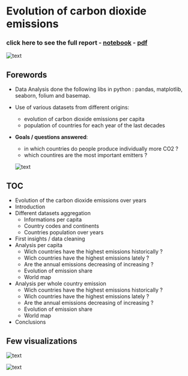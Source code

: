 # Evolution of carbon dioxide emissions 
### click here to see the full report - [notebook](https://github.com/obrunet/Few_Data_Analysis/blob/master/Evolution_of_carbon_dioxide_emissions/Emissions.ipynb) - [pdf](https://github.com/obrunet/Few_Data_Analysis/blob/master/Evolution_of_carbon_dioxide_emissions//Evolution%20of%20carbon%20dioxide%20emissions.pdf)

![text](https://github.com/obrunet/Few_Data_Analysis/blob/master/Evolution_of_carbon_dioxide_emissions/input/map.png)

## Forewords

* Data Analysis done the following libs in python : pandas, matplotlib, seaborn, folium and basemap.
* Use of various datasets from different origins: 
  * evolution of carbon dioxide emissions per capita
  * population of countries for each year of the last decades 
* __Goals / questions answered__:
  * in which countries do people produce individually more CO2 ?
  * which countires are the most important emitters ?
  
  ![text](https://github.com/obrunet/Few_Data_Analysis/blob/master/Evolution_of_carbon_dioxide_emissions/input/emissions_per_capita.png)
  
## TOC
- Evolution of the carbon dioxide emissions over years
- Introduction
- Different datasets aggregation
  * Informations per capita
  * Country codes and continents
  * Countries population over years
- First insights / data cleaning
- Analysis per capita
  * Wich countries have the highest emissions historically ?
  * Wich countries have the highest emissions lately ?
  * Are the annual emissions decreasing of increasing ?
  * Evolution of emission share
  * World map
- Analysis per whole country emission
  * Wich countries have the highest emissions historically ?
  * Wich countries have the highest emissions lately ?
  * Are the annual emissions decreasing of increasing ?
  * Evolution of emission share
  * World map
- Conclusions

## Few visualizations

  ![text](https://github.com/obrunet/Few_Data_Analysis/blob/master/Evolution_of_carbon_dioxide_emissions/input/countries_highest_emitters.png)
  
  
  ![text](https://github.com/obrunet/Few_Data_Analysis/blob/master/Evolution_of_carbon_dioxide_emissions/input/share.png)
